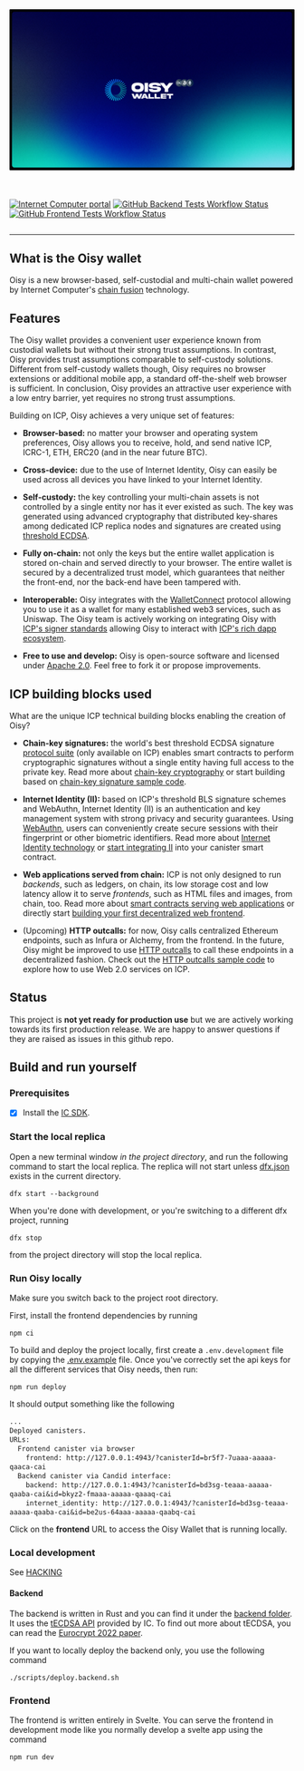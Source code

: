 <div style="display:flex;flex-direction:column;">
  <a href="https://oisy.com/">
    <img src="./oisy-github-image.jpg" alt="Oisy Wallet logo" role="presentation"/>
  </a>

<br/>
<br/>

[![Internet Computer portal](https://img.shields.io/badge/Internet-Computer-grey?logo=internet%20computer)](https://internetcomputer.org)
[![GitHub Backend Tests Workflow Status](https://img.shields.io/github/actions/workflow/status/dfinity/oisy-wallet/backend-tests.yml?logo=github&label=Backend%20Tests)](https://github.com/dfinity/oisy-wallet/actions/workflows/backend-tests.yml)
[![GitHub Frontend Tests Workflow Status](https://img.shields.io/github/actions/workflow/status/dfinity/oisy-wallet/frontend-tests.yml?logo=github&label=Frontend%20Tests)](https://github.com/dfinity/oisy-wallet/actions/workflows/frontend-tests.yml)

</div>

---

## What is the Oisy wallet

Oisy is a new browser-based, self-custodial and multi-chain wallet powered by Internet Computer's [chain fusion](https://internetcomputer.org/chainfusion) technology.


## Features

The Oisy wallet provides a convenient user experience known from custodial wallets but without their strong trust assumptions. In contrast, Oisy provides trust assumptions comparable to self-custody solutions. Different from self-custody wallets though, Oisy requires no browser extensions or additional mobile app, a standard off-the-shelf web browser is sufficient. In conclusion, Oisy provides an attractive user experience with a low entry barrier, yet requires no strong trust assumptions.

Building on ICP, Oisy achieves a very unique set of features:

- **Browser-based:** no matter your browser and operating system preferences, Oisy allows you to receive, hold, and send native ICP, ICRC-1, ETH, ERC20 (and in the near future BTC).

- **Cross-device:** due to the use of Internet Identity, Oisy can easily be used across all devices you have linked to your Internet Identity.

- **Self-custody:** the key controlling your multi-chain assets is not controlled by a single entity nor has it ever existed as such. The key was generated using advanced cryptography that distributed key-shares among dedicated ICP replica nodes and signatures are created using [threshold ECDSA](https://internetcomputer.org/docs/current/developer-docs/integrations/t-ecdsa/).

- **Fully on-chain:** not only the keys but the entire wallet application is stored on-chain and served directly to your browser. The entire wallet is secured by a decentralized trust model, which guarantees that neither the front-end, nor the back-end have been tampered with.

- **Interoperable:** Oisy integrates with the [WalletConnect](https://walletconnect.com/) protocol allowing you to use it as a wallet for many established web3 services, such as Uniswap. The Oisy team is actively working on integrating Oisy with [ICP's signer standards](https://github.com/dfinity/wg-identity-authentication/blob/main/topics/signer_standards_overview.md) allowing Oisy to interact with [ICP's rich dapp ecosystem](https://internetcomputer.org/ecosystem).

- **Free to use and develop:** Oisy is open-source software and licensed under [Apache 2.0](LICENSE). Feel free to fork it or propose improvements.

## ICP building blocks used

What are the unique ICP technical building blocks enabling the creation of Oisy?

- **Chain-key signatures:** the world's best threshold ECDSA signature [protocol suite](https://eprint.iacr.org/2022/506) (only available on ICP) enables smart contracts to perform cryptographic signatures without a single entity having full access to the private key. Read more about [chain-key cryptography](https://internetcomputer.org/how-it-works/chain-key-technology/) or start building based on [chain-key signature sample code](https://github.com/dfinity/examples/tree/master/rust/threshold-ecdsa).

- **Internet Identity (II):** based on ICP's threshold BLS signature schemes and WebAuthn, Internet Identity (II) is an authentication and key management system with strong privacy and security guarantees. Using [WebAuthn](https://www.w3.org/TR/webauthn-3), users can conveniently create secure sessions with their fingerprint or other biometric identifiers. Read more about [Internet Identity technology](https://internetcomputer.org/internet-identity) or [start integrating II](https://internetcomputer.org/docs/current/developer-docs/integrations/internet-identity/integrate-identity) into your canister smart contract.

- **Web applications served from chain:** ICP is not only designed to run _backends_, such as ledgers, on chain, its low storage cost and low latency allow it to serve _frontends_, such as HTML files and images, from chain, too. Read more about [smart contracts serving web applications](https://internetcomputer.org/how-it-works/smart-contracts-serve-the-web/) or directly start [building your first decentralized web frontend](https://internetcomputer.org/docs/current/developer-docs/frontend/).

- (Upcoming) **HTTP outcalls:** for now, Oisy calls centralized Ethereum endpoints, such as Infura or Alchemy, from the frontend. In the future, Oisy might be improved to use [HTTP outcalls](https://internetcomputer.org/https-outcalls) to call these endpoints in a decentralized fashion. Check out the [HTTP outcalls sample code](https://internetcomputer.org/docs/current/developer-docs/integrations/https-outcalls/https-outcalls-how-to-use) to explore how to use Web 2.0 services on ICP.

## Status

This project is **not yet ready for production use** but we are actively working towards its first production release. We are happy to answer questions if they are raised as issues in this github repo.

## Build and run yourself

### Prerequisites

- [x] Install the [IC SDK](https://internetcomputer.org/docs/current/developer-docs/setup/install/index.mdx).

### Start the local replica

Open a new terminal window _in the project directory_, and run the following command to start the local replica. The replica will not start unless [dfx.json](dfx.json) exists in the current directory.

```
dfx start --background
```

When you're done with development, or you're switching to a different dfx project, running

```
dfx stop
```

from the project directory will stop the local replica.

### Run Oisy locally

Make sure you switch back to the project root directory.

First, install the frontend dependencies by running

```
npm ci
```

To build and deploy the project locally, first create a `.env.development` file by copying the [.env.example](.env.example) file. Once you've correctly set the api keys for all the different services that Oisy needs, then run:

```
npm run deploy
```

It should output something like the following

```
...
Deployed canisters.
URLs:
  Frontend canister via browser
    frontend: http://127.0.0.1:4943/?canisterId=br5f7-7uaaa-aaaaa-qaaca-cai
  Backend canister via Candid interface:
    backend: http://127.0.0.1:4943/?canisterId=bd3sg-teaaa-aaaaa-qaaba-cai&id=bkyz2-fmaaa-aaaaa-qaaaq-cai
    internet_identity: http://127.0.0.1:4943/?canisterId=bd3sg-teaaa-aaaaa-qaaba-cai&id=be2us-64aaa-aaaaa-qaabq-cai
```

Click on the **frontend** URL to access the Oisy Wallet that is running locally.

### Local development

See [HACKING](HACKING.md)

#### Backend

The backend is written in Rust and you can find it under the [backend folder](src/backend/). It uses the [tECDSA API](https://internetcomputer.org/docs/current/developer-docs/integrations/t-ecdsa/t-ecdsa-how-it-works) provided by IC. To find out more about tECDSA, you can read the [Eurocrypt 2022 paper](https://eprint.iacr.org/2021/1330.pdf).

If you want to locally deploy the backend only, you use the following command

```
./scripts/deploy.backend.sh
```

### Frontend

The frontend is written entirely in Svelte. You can serve the frontend in development mode like you normally develop a svelte app using the command

```
npm run dev
```
